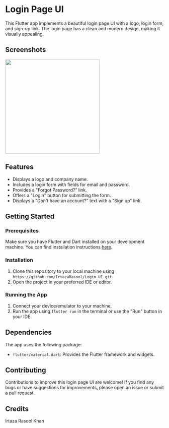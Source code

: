 # Login Page UI

This Flutter app implements a beautiful login page UI with a logo, login form, and sign-up link. The login page has a clean and modern design, making it visually appealing.

## Screenshots

<img src="https://github.com/IrtazaRasool/Login_UI/assets/141081749/71cf5068-14bc-46cd-9fc9-0b735f47edf0" width="300">

## Features

- Displays a logo and company name.
- Includes a login form with fields for email and password.
- Provides a "Forgot Password?" link.
- Offers a "Login" button for submitting the form.
- Displays a "Don't have an account?" text with a "Sign up" link.

## Getting Started

### Prerequisites

Make sure you have Flutter and Dart installed on your development machine. You can find installation instructions [here](https://flutter.dev/docs/get-started/install).

### Installation

1. Clone this repository to your local machine using `https://github.com/IrtazaRasool/Login_UI.git`.
2. Open the project in your preferred IDE or editor.

### Running the App

1. Connect your device/emulator to your machine.
2. Run the app using `flutter run` in the terminal or use the "Run" button in your IDE.

## Dependencies

The app uses the following package:

- `flutter/material.dart`: Provides the Flutter framework and widgets.

## Contributing

Contributions to improve this login page UI are welcome! If you find any bugs or have suggestions for improvements, please open an issue or submit a pull request.


## Credits

Irtaza Rasool Khan
